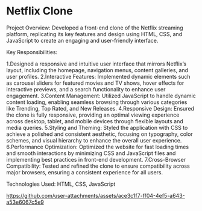 # Netflix Clone

Project Overview:
Developed a front-end clone of the Netflix streaming platform, replicating its key features and design using HTML, CSS, and JavaScript to create an engaging and user-friendly interface.

Key Responsibilities:

1.Designed a responsive and intuitive user interface that mirrors Netflix’s layout, including the homepage, navigation menus, content galleries, and user profiles.
2.Interactive Features: Implemented dynamic elements such as carousel sliders for featured movies and TV shows, hover effects for interactive previews, and a search functionality to enhance user engagement.
3.Content Management: Utilized JavaScript to handle dynamic content loading, enabling seamless browsing through various categories like Trending, Top Rated, and New Releases.
4.Responsive Design: Ensured the clone is fully responsive, providing an optimal viewing experience across desktop, tablet, and mobile devices through flexible layouts and media queries.
5.Styling and Theming: Styled the application with CSS to achieve a polished and consistent aesthetic, focusing on typography, color schemes, and visual hierarchy to enhance the overall user experience.
6.Performance Optimization: Optimized the website for fast loading times and smooth interactions by minimizing CSS and JavaScript files and implementing best practices in front-end development.
7.Cross-Browser Compatibility: Tested and refined the clone to ensure compatibility across major browsers, ensuring a consistent experience for all users.

Technologies Used:
HTML, CSS, JavaScript



https://github.com/user-attachments/assets/ace3c1f7-ff04-4ef5-a643-a53e6067c5e9


